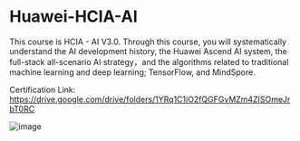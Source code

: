 # Huawei-HCIA-AI

This course is HCIA - AI V3.0. Through this course, you will systematically understand the AI development history, the Huawei Ascend AI system, the full-stack all-scenario AI strategy，and the algorithms related to traditional machine learning and deep learning; TensorFlow, and MindSpore.

Certification Link: https://drive.google.com/drive/folders/1YRq1C1iO2fQGFGvMZm4ZISOmeJrbT0RC

![image](https://user-images.githubusercontent.com/46351336/200017299-cc650b84-aa50-43ba-91d0-ce58271a3e3d.png)





